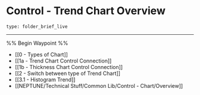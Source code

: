 # Control - Trend Chart Overview
 
```ccard
type: folder_brief_live
```
 
---

%% Begin Waypoint %%
- [[0 - Types of Chart]]
- [[1a - Trend Chart Control Connection]]
- [[1b - Thickness Chart Control Connection]]
- [[2 - Switch between type of Trend Chart]]
- [[3.1 - Histogram Trend]]
- [[NEPTUNE/Technical Stuff/Common Lib/Control - Chart/Overview]]